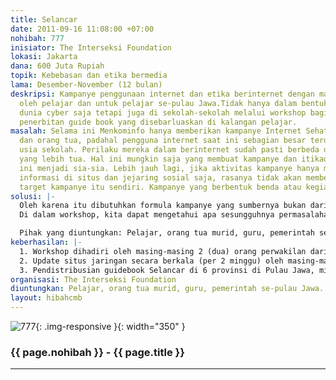 ```yaml
---
title: Selancar
date: 2011-09-16 11:08:00 +07:00
nohibah: 777
inisiator: The Interseksi Foundation
lokasi: Jakarta
dana: 600 Juta Rupiah
topik: Kebebasan dan etika bermedia
lama: Desember-November (12 bulan)
deskripsi: Kampanye penggunaan internet dan etika berinternet dengan materi yang disusun
  oleh pelajar dan untuk pelajar se-pulau Jawa.Tidak hanya dalam bentuk kampanye di
  dunia cyber saja tetapi juga di sekolah-sekolah melalui workshop bagi pelajar dan
  penerbitan guide book yang disebarluaskan di kalangan pelajar.
masalah: Selama ini Menkominfo hanya memberikan kampanye Internet Sehat versi negara
  dan orang tua, padahal pengguna internet saat ini sebagian besar terdiri dari pelajar
  usia sekolah. Perilaku mereka dalam berinternet sudah pasti berbeda dengan pengguna
  yang lebih tua. Hal ini mungkin saja yang membuat kampanye dan itikad baik Menkominfo
  ini menjadi sia-sia. Lebih jauh lagi, jika aktivitas kampanye hanya mengandalkan
  informasi di situs dan jejaring sosial saja, rasanya tidak akan membekas di kepala
  target kampanye itu sendiri. Kampanye yang berbentuk benda atau kegiatan juga perlu.
solusi: |-
  Oleh karena itu dibutuhkan formula kampanye yang sumbernya bukan dari kacamata orang dewasa atau Negara, tetapi dari pelajar atau pengguna internet usia muda. Kami membagi kegiatan atas beberapa tahap, yakni: workshop, situs jaringan dan publikasi mini guide book tentang internet sehat.
  Di dalam workshop, kita dapat mengetahui apa sesungguhnya permasalahan pelajar ketika berinternet dan bagaimana perilaku mereka dalam menggunakan internet. Peserta workshop adalah pelajar dari masing-masing provinsi di Pulau Jawa yang terpilih melalui proses seleksi. Melalui pembentukan situs jaringan dengan wakil-wakil yang telah mengikuti workshop, kami menguji materi yang telah diberikan selama workshop apakah dipraktekkan atau tidak dan apakah kampanye ini terus berjalan di sekolah-sekolah. Terakhir, pembuatan guide book adalah agar kampanye ini bisa diikuti oleh siapa saja dan dapat dibaca tanpa harus terkoneksi ke internet.

  Pihak yang diuntungkan: Pelajar, orang tua murid, guru, pemerintah se-pulau Jawa.
keberhasilan: |-
  1. Workshop dihadiri oleh masing-masing 2 (dua) orang perwakilan dari 6 (enam) provinsi di pulau Jawa
  2. Update situs jaringan secara berkala (per 2 minggu) oleh masing-masing perwakilan daerah selama 6 bulan program ini berjalan. Idealnya situs ini dapat terus berjalan setelah program ini berakhir.
  3. Pendistribusian guidebook Selancar di 6 provinsi di Pulau Jawa, minimal di sekolah masing-masing peserta workshop.
organisasi: The Interseksi Foundation
diuntungkan: Pelajar, orang tua murid, guru, pemerintah se-pulau Jawa.
layout: hibahcmb
---
```


![777](/static/img/hibahcmb/777.png){: .img-responsive }{: width="350" }

### {{ page.nohibah }} - {{ page.title }}

---
